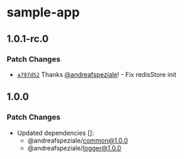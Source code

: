 # sample-app

## 1.0.1-rc.0

### Patch Changes

- [`a797d52`](https://github.com/andreafspeziale/monorepo/commit/a797d523a67e94cca520fb5c589af07d58e4fceb) Thanks [@andreafspeziale](https://github.com/andreafspeziale)! - Fix redisStore init

## 1.0.0

### Patch Changes

- Updated dependencies []:
  - @andreafspeziale/common@1.0.0
  - @andreafspeziale/logger@1.0.0
